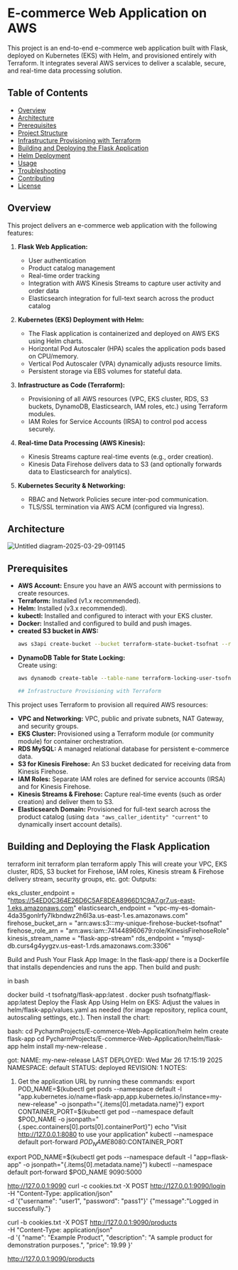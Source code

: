 # E-commerce Web Application on AWS

This project is an end-to-end e-commerce web application built with Flask, deployed on Kubernetes (EKS) with Helm, and provisioned entirely with Terraform. It integrates several AWS services to deliver a scalable, secure, and real-time data processing solution.

## Table of Contents

- [Overview](#overview)
- [Architecture](#architecture)
- [Prerequisites](#prerequisites)
- [Project Structure](#project-structure)
- [Infrastructure Provisioning with Terraform](#infrastructure-provisioning-with-terraform)
- [Building and Deploying the Flask Application](#building-and-deploying-the-flask-application)
- [Helm Deployment](#helm-deployment)
- [Usage](#usage)
- [Troubleshooting](#troubleshooting)
- [Contributing](#contributing)
- [License](#license)

## Overview

This project delivers an e-commerce web application with the following features:

1. **Flask Web Application:**
   - User authentication
   - Product catalog management
   - Real-time order tracking
   - Integration with AWS Kinesis Streams to capture user activity and order data
   - Elasticsearch integration for full-text search across the product catalog

2. **Kubernetes (EKS) Deployment with Helm:**
   - The Flask application is containerized and deployed on AWS EKS using Helm charts.
   - Horizontal Pod Autoscaler (HPA) scales the application pods based on CPU/memory.
   - Vertical Pod Autoscaler (VPA) dynamically adjusts resource limits.
   - Persistent storage via EBS volumes for stateful data.

3. **Infrastructure as Code (Terraform):**
   - Provisioning of all AWS resources (VPC, EKS cluster, RDS, S3 buckets, DynamoDB, Elasticsearch, IAM roles, etc.) using Terraform modules.
   - IAM Roles for Service Accounts (IRSA) to control pod access securely.

4. **Real-time Data Processing (AWS Kinesis):**
   - Kinesis Streams capture real-time events (e.g., order creation).
   - Kinesis Data Firehose delivers data to S3 (and optionally forwards data to Elasticsearch for analytics).

5. **Kubernetes Security & Networking:**
   - RBAC and Network Policies secure inter-pod communication.
   - TLS/SSL termination via AWS ACM (configured via Ingress).

## Architecture

![Untitled diagram-2025-03-29-091145](https://github.com/user-attachments/assets/5dec062e-1d2a-4e17-a20a-1b34bc7b1add)


## Prerequisites

- **AWS Account:** Ensure you have an AWS account with permissions to create resources.
- **Terraform:** Installed (v1.x recommended).
- **Helm:** Installed (v3.x recommended).
- **kubectl:** Installed and configured to interact with your EKS cluster.
- **Docker:** Installed and configured to build and push images.
- **created S3 bucket in AWS:**
   ```bash
  aws s3api create-bucket --bucket terraform-state-bucket-tsofnat --region us-east-1
- **DynamoDB Table for State Locking:**  
  Create using:
  ```bash
  aws dynamodb create-table --table-name terraform-locking-user-tsofnat --attribute-definitions AttributeName=LockID,AttributeType=S --key-schema AttributeName=LockID,KeyType=HASH --provisioned-throughput ReadCapacityUnits=1,WriteCapacityUnits=1

  ## Infrastructure Provisioning with Terraform

This project uses Terraform to provision all required AWS resources:
- **VPC and Networking:** VPC, public and private subnets, NAT Gateway, and security groups.
- **EKS Cluster:** Provisioned using a Terraform module (or community module) for container orchestration.
- **RDS MySQL:** A managed relational database for persistent e-commerce data.
- **S3 for Kinesis Firehose:** An S3 bucket dedicated for receiving data from Kinesis Firehose.
- **IAM Roles:** Separate IAM roles are defined for service accounts (IRSA) and for Kinesis Firehose.
- **Kinesis Streams & Firehose:** Capture real-time events (such as order creation) and deliver them to S3.
- **Elasticsearch Domain:** Provisioned for full-text search across the product catalog (using `data "aws_caller_identity" "current"` to dynamically insert account details).


## Building and Deploying the Flask Application
terraform init
terraform plan
terraform apply
This will create your VPC, EKS cluster, RDS, S3 bucket for Firehose, IAM roles, Kinesis stream & Firehose delivery stream, security groups, etc.
got:
Outputs:

eks_cluster_endpoint = "https://54ED0C364E26D6C5AF8DEA8966D1C9A7.gr7.us-east-1.eks.amazonaws.com"
elasticsearch_endpoint = "vpc-my-es-domain-4da35gonlrfy7lkbndwz2h6l3a.us-east-1.es.amazonaws.com"
firehose_bucket_arn = "arn:aws:s3:::my-unique-firehose-bucket-tsofnat"
firehose_role_arn = "arn:aws:iam::741448960679:role/KinesisFirehoseRole"
kinesis_stream_name = "flask-app-stream"
rds_endpoint = "mysql-db.curs4g4yygzv.us-east-1.rds.amazonaws.com:3306"


Build and Push Your Flask App Image:
In the flask-app/ there is a Dockerfile that installs dependencies and runs the app. Then build and push:

in bash

docker build -t tsofnatg/flask-app:latest .
docker push tsofnatg/flask-app:latest
Deploy the Flask App Using Helm on EKS:
Adjust the values in helm/flask-app/values.yaml as needed (for image repository, replica count, autoscaling settings, etc.). Then install the chart:

bash:
cd PycharmProjects/E-commerce-Web-Application/helm
helm create flask-app
cd PycharmProjects/E-commerce-Web-Application/helm/flask-app
helm install my-new-release .

got:
NAME: my-new-release
LAST DEPLOYED: Wed Mar 26 17:15:19 2025
NAMESPACE: default
STATUS: deployed
REVISION: 1
NOTES:
1. Get the application URL by running these commands:
   export POD_NAME=$(kubectl get pods --namespace default -l "app.kubernetes.io/name=flask-app,app.kubernetes.io/instance=my-new-release" -o jsonpath="{.items[0].metadata.name}")
   export CONTAINER_PORT=$(kubectl get pod --namespace default $POD_NAME -o jsonpath="{.spec.containers[0].ports[0].containerPort}")
   echo "Visit http://127.0.0.1:8080 to use your application"
   kubectl --namespace default port-forward $POD_NAME 8080:$CONTAINER_PORT


export POD_NAME=$(kubectl get pods --namespace default -l "app=flask-app" -o jsonpath="{.items[0].metadata.name}")
kubectl --namespace default port-forward $POD_NAME 9090:5000

http://127.0.0.1:9090
curl -c cookies.txt -X POST http://127.0.0.1:9090/login \
-H "Content-Type: application/json" \
-d '{"username": "user1", "password": "pass1"}'
{"message":"Logged in successfully."}

curl -b cookies.txt -X POST http://127.0.0.1:9090/products \
-H "Content-Type: application/json" \
-d '{
"name": "Example Product",
"description": "A sample product for demonstration purposes.",
"price": 19.99
}'

http://127.0.0.1:9090/products
